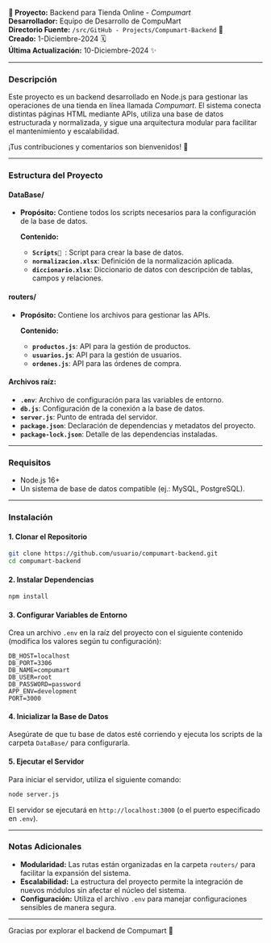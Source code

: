 

**🚀 Proyecto:** Backend para Tienda Online - *Compumart*  
**Desarrollador:** Equipo de Desarrollo de CompuMart  
**Directorio Fuente:** `/src/GitHub - Projects/Compumart-Backend` 📂  
**Creado:** 1-Diciembre-2024 🗓️  
**Última Actualización:** 10-Diciembre-2024 ✨  

---

### **Descripción**  
Este proyecto es un backend desarrollado en Node.js para gestionar las operaciones de una tienda en línea llamada *Compumart*. El sistema conecta distintas páginas HTML mediante APIs, utiliza una base de datos estructurada y normalizada, y sigue una arquitectura modular para facilitar el mantenimiento y escalabilidad.

¡Tus contribuciones y comentarios son bienvenidos! 🚀  

---

### **Estructura del Proyecto**

#### **DataBase/**
- **Propósito:** Contiene todos los scripts necesarios para la configuración de la base de datos.
  
  **Contenido:**
  - **`Scripts📂 `**: Script para crear la base de datos.
  - **`normalizacion.xlsx`**: Definición de la normalización aplicada.
  - **`diccionario.xlsx`**: Diccionario de datos con descripción de tablas, campos y relaciones.

#### **routers/**
- **Propósito:** Contiene los archivos para gestionar las APIs.

  **Contenido:**
  - **`productos.js`**: API para la gestión de productos.
  - **`usuarios.js`**: API para la gestión de usuarios.
  - **`ordenes.js`**: API para las órdenes de compra.

#### **Archivos raíz:**
- **`.env`**: Archivo de configuración para las variables de entorno.
- **`db.js`**: Configuración de la conexión a la base de datos.
- **`server.js`**: Punto de entrada del servidor.
- **`package.json`**: Declaración de dependencias y metadatos del proyecto.
- **`package-lock.json`**: Detalle de las dependencias instaladas.

---

### **Requisitos**
- Node.js 16+
- Un sistema de base de datos compatible (ej.: MySQL, PostgreSQL).

---

### **Instalación**

#### 1. Clonar el Repositorio  
```bash
git clone https://github.com/usuario/compumart-backend.git
cd compumart-backend
```

#### 2. Instalar Dependencias  
```bash
npm install
```

#### 3. Configurar Variables de Entorno  
Crea un archivo `.env` en la raíz del proyecto con el siguiente contenido (modifica los valores según tu configuración):  
```plaintext
DB_HOST=localhost
DB_PORT=3306
DB_NAME=compumart
DB_USER=root
DB_PASSWORD=password
APP_ENV=development
PORT=3000
```

#### 4. Inicializar la Base de Datos  
Asegúrate de que tu base de datos esté corriendo y ejecuta los scripts de la carpeta `DataBase/` para configurarla.

#### 5. Ejecutar el Servidor  
Para iniciar el servidor, utiliza el siguiente comando:  
```bash
node server.js
```
El servidor se ejecutará en `http://localhost:3000` (o el puerto especificado en `.env`).

---

### **Notas Adicionales**
- **Modularidad:** Las rutas están organizadas en la carpeta `routers/` para facilitar la expansión del sistema.  
- **Escalabilidad:** La estructura del proyecto permite la integración de nuevos módulos sin afectar el núcleo del sistema.  
- **Configuración:** Utiliza el archivo `.env` para manejar configuraciones sensibles de manera segura.

--- 

Gracias por explorar el backend de Compumart 🌟
